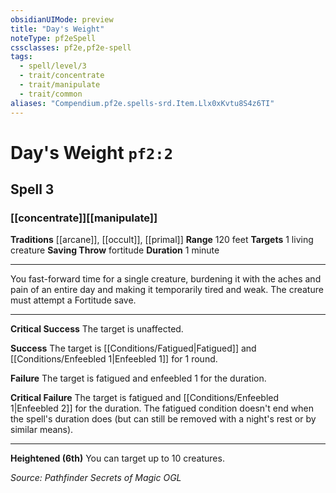 ```yaml
---
obsidianUIMode: preview
title: "Day's Weight"
noteType: pf2eSpell
cssclasses: pf2e,pf2e-spell
tags:
  - spell/level/3
  - trait/concentrate
  - trait/manipulate
  - trait/common
aliases: "Compendium.pf2e.spells-srd.Item.Llx0xKvtu8S4z6TI" 
---
```

# Day's Weight  `pf2:2`  
## Spell 3
### [[concentrate]][[manipulate]]
**Traditions** [[arcane]], [[occult]], [[primal]]
**Range** 120 feet
**Targets** 1 living creature
**Saving Throw**  fortitude
**Duration** 1 minute
* * * 
You fast-forward time for a single creature, burdening it with the aches and pain of an entire day and making it temporarily tired and weak. The creature must attempt a Fortitude save.

* * *

**Critical Success** The target is unaffected.

**Success** The target is [[Conditions/Fatigued|Fatigued]] and [[Conditions/Enfeebled 1|Enfeebled 1]] for 1 round.

**Failure** The target is fatigued and enfeebled 1 for the duration.

**Critical Failure** The target is fatigued and [[Conditions/Enfeebled 1|Enfeebled 2]] for the duration. The fatigued condition doesn't end when the spell's duration does (but can still be removed with a night's rest or by similar means).

* * *

**Heightened (6th)** You can target up to 10 creatures.

*Source: Pathfinder Secrets of Magic*
*OGL*